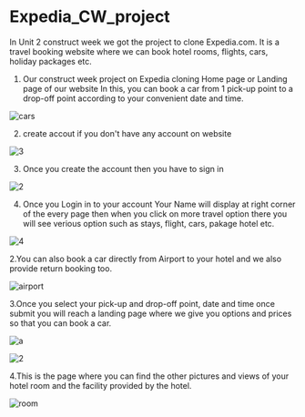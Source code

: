 # Expedia_CW_project

In Unit 2 construct week we got the project to clone Expedia.com. It is a travel booking website where we can book hotel rooms, flights, cars, holiday packages etc.

1. Our construct week project on Expedia cloning
Home page or Landing page of our website
In this, you can book a car from 1 pick-up point to a drop-off point according to your convenient date and time.


![cars](https://user-images.githubusercontent.com/99031812/155835029-8cc0ee32-5352-4710-8fc1-b0077762a03c.PNG)

2. create accout if you don't have any account on website
 
 ![3](https://user-images.githubusercontent.com/99042645/155830776-24a9d318-7537-4f1e-9b1a-27360a51bde7.JPG)
 
3. Once you create the account then you have to sign in 
 
![2](https://user-images.githubusercontent.com/99042645/155830873-8e10eb7c-cd3f-490c-8d4d-161cba7178bd.JPG)

4. Once you Login in to your account Your Name will display at right corner of the every page
then when you click on more travel option there you will see verious option such as stays, flight, cars, pakage hotel etc.

![4](https://user-images.githubusercontent.com/99042645/155831032-92e62f9e-b06c-4418-b307-f986f7cda4b3.JPG)





2.You can also book a car directly from Airport to your hotel and we also provide return booking too.


![airport](https://user-images.githubusercontent.com/99031812/155835108-a0f1027c-d972-43d2-b146-1dfdb0ee6077.PNG)



3.Once you select your pick-up and drop-off point, date and time once submit you will reach a landing page where we give you options and prices so that you can book a car.


![a](https://user-images.githubusercontent.com/99031812/155835440-d660bfdd-c4fb-42bb-b642-3d3a347cbccd.PNG)

![2](https://user-images.githubusercontent.com/99031812/155835224-14fedfa9-0c40-4ffa-8be4-b33cc84f710b.PNG)


4.This is the page where you can find the other pictures and views of your hotel room and the facility provided by the hotel.

![room](https://user-images.githubusercontent.com/99031812/155835370-12987c5d-b4e6-4d5c-b3ff-e89658631c51.PNG)




